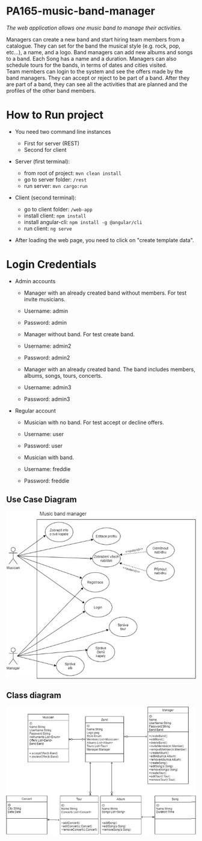 # PA165-music-band-manager
*The web application allows one music band to manage their activities.*

Managers can create a new band and start hiring team members from a catalogue. They can set for the band the musical style (e.g. rock, pop, etc…), a name, and a logo. Band managers can add new albums and songs to a band. Each Song has a name and a duration. Managers can also schedule tours for the bands, in terms of dates and cities visited.\
Team members can login to the system and see the offers made by the band managers. They can accept or reject to be part of a band. After they are part of a band, they can see all the activities that are planned and the profiles of the other band members.

# How to Run project

* You need two command line instances 
    * First for server (REST)
    * Second for client

* Server (first terminal):
    * from root of project: `mvn clean install`
    * go to server folder: `/rest`
    * run server: `mvn cargo:run`
    
 * Client (second terminal):
     * go to client folder: `/web-app`
     * install client: `npm install`
     * install angular-cli: `npm install -g @angular/cli`
     * run client: `ng serve`
     
 * After loading the web page, you need to click on "create template data".

# Login Credentials 
* Admin accounts
    * Manager with an already created band without members. For test invite musicians.
    * Username: admin
    * Password: admin
    
    * Manager without band. For test create band.
    * Username: admin2
    * Password: admin2
    
    * Manager with an already created band. The band includes members, albums, songs, tours, concerts.
    * Username: admin3
    * Password: admin3

* Regular account
    * Musician with no band. For test accept or decline offers.
    * Username: user
    * Password: user
    
    * Musician with band. 
    * Username: freddie
    * Password: freddie

## Use Case Diagram

![](diagrams/UseCaseDiagram.jpg)

## Class diagram

![](diagrams/ClassDiagram.jpg)
